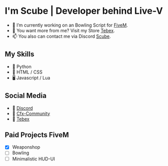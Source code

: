 # I'm Scube | Developer behind Live-V 

- 🌱 I’m currently working on an Bowling Script for [FiveM](https://fivem.net/).
- 💞️ You want more from me? Visit my Store [Tebex](https://scube.tebex.io/).
- 📫 You also can contact me via Discord [Scube](https://discord.com/invite/bdRt9HJ55j).

## My Skills

- 🐍 Python
- 🔆 HTML / CSS
- 🖥️ Javascript / Lua

## Social Media
- 🎤 [Discord](https://discord.gg/GAmWAXexvV) 
- 📃 [Cfx-Community](https://forum.cfx.re/u/scubescripts/)
- 🛒 [Tebex](https://scube.tebex.io/)

## Paid Projects FiveM

- [x] Weaponshop
- [ ] Bowling
- [ ] Minimalistic HUD-UI
